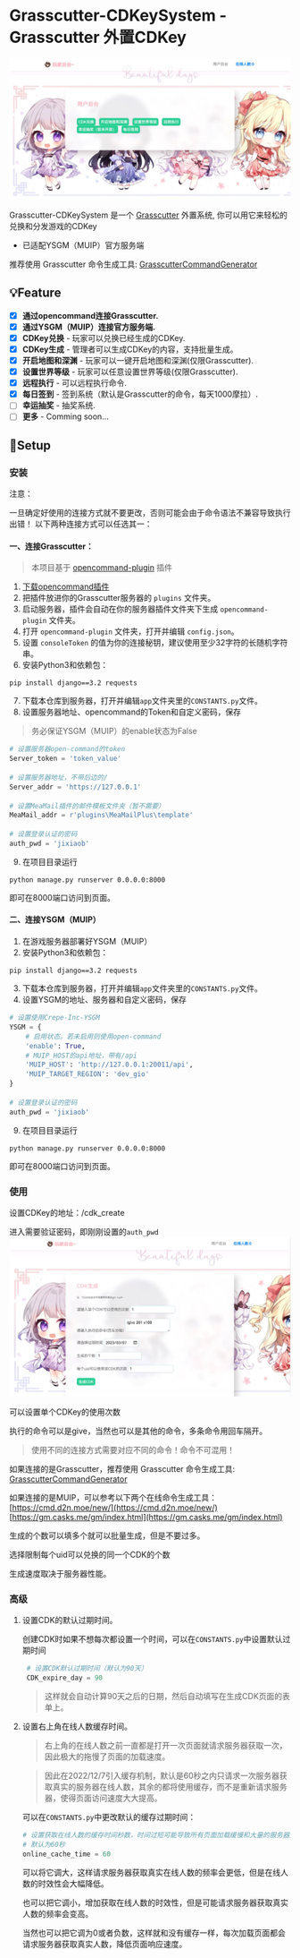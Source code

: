 
# Grasscutter-CDKeySystem - Grasscutter 外置CDKey

![主界面](image/ScreenShot1.JPG)

Grasscutter-CDKeySystem 是一个 [Grasscutter](https://github.com/Grasscutters/Grasscutter) 外置系统, 你可以用它来轻松的兑换和分发游戏的CDKey

* 已适配YSGM（MUIP）官方服务端

推荐使用 Grasscutter 命令生成工具:
[GrasscutterCommandGenerator](https://github.com/jie65535/GrasscutterCommandGenerator)

## 💡Feature

- [x] **通过opencommand连接Grasscutter.**
- [x] **通过YSGM（MUIP）连接官方服务端.**
- [x] **CDKey兑换**  - 玩家可以兑换已经生成的CDKey.
- [x] **CDKey生成**  - 管理者可以生成CDKey的内容，支持批量生成。
- [X] **开启地图和深渊**  - 玩家可以一键开启地图和深渊(仅限Grasscutter).
- [X] **设置世界等级**  - 玩家可以任意设置世界等级(仅限Grasscutter).
- [x] **远程执行**  - 可以远程执行命令.
- [x] **每日签到**  - 签到系统（默认是Grasscutter的命令，每天1000摩拉）.
- [ ] **幸运抽奖**  - 抽奖系统.
- [ ] **更多**  - Comming soon...

## 🍗Setup
### 安装
注意：

一旦确定好使用的连接方式就不要更改，否则可能会由于命令语法不兼容导致执行出错！
以下两种连接方式可以任选其一：
#### 一、连接Grasscutter：
 >本项目基于 [opencommand-plugin](https://github.com/jie65535/gc-opencommand-plugin) 插件
 
1. [下载opencommand插件](https://github.com/jie65535/gc-opencommand-plugin/releases)
2. 把插件放进你的Grasscutter服务器的 `plugins` 文件夹。
3. 启动服务器，插件会自动在你的服务器插件文件夹下生成 `opencommand-plugin` 文件夹。
4. 打开 `opencommand-plugin` 文件夹，打开并编辑 `config.json`。
5. 设置 `consoleToken` 的值为你的连接秘钥，建议使用至少32字符的长随机字符串。
6. 安装Python3和依赖包：
```shell
pip install django==3.2 requests
```
7. 下载本仓库到服务器，打开并编辑`app`文件夹里的`CONSTANTS.py`文件。
8. 设置服务器地址、opencommand的Token和自定义密码，保存
>务必保证YSGM（MUIP）的enable状态为False
```python
# 设置服务器open-command的token
Server_token = 'token_value'

# 设置服务器地址，不带后边的/
Server_addr = 'https://127.0.0.1'

# 设置MeaMail插件的邮件模板文件夹（暂不需要）
MeaMail_addr = r'plugins\MeaMailPlus\template'

# 设置登录认证的密码
auth_pwd = 'jixiaob'
```
9. 在项目目录运行
```shell
python manage.py runserver 0.0.0.0:8000
```
即可在8000端口访问到页面。

#### 二、连接YSGM（MUIP）

1. 在游戏服务器部署好YSGM（MUIP）
2. 安装Python3和依赖包：
```shell
pip install django==3.2 requests
```
3. 下载本仓库到服务器，打开并编辑`app`文件夹里的`CONSTANTS.py`文件。
4. 设置YSGM的地址、服务器和自定义密码，保存
```python
# 设置使用Crepe-Inc-YSGM
YSGM = {
    # 启用状态。若未启用则使用open-command
    'enable': True,
    # MUIP_HOST的api地址，带有/api
    'MUIP_HOST': 'http://127.0.0.1:20011/api',
    'MUIP_TARGET_REGION': 'dev_gio'
}

# 设置登录认证的密码
auth_pwd = 'jixiaob'
```
9. 在项目目录运行
```shell
python manage.py runserver 0.0.0.0:8000
```
即可在8000端口访问到页面。

### 使用
设置CDKey的地址：/cdk_create

进入需要验证密码，即刚刚设置的`auth_pwd`
![创建CDK](image/ScreenShot2.JPG)

可以设置单个CDKey的使用次数

执行的命令可以是give，当然也可以是其他的命令，多条命令用回车隔开。

>使用不同的连接方式需要对应不同的命令！命令不可混用！

如果连接的是Grasscutter，推荐使用 Grasscutter 命令生成工具:
[GrasscutterCommandGenerator](https://github.com/jie65535/GrasscutterCommandGenerator)

如果连接的是MUIP，可以参考以下两个在线命令生成工具：
[https://cmd.d2n.moe/new/](https://cmd.d2n.moe/new/)
[https://gm.casks.me/gm/index.html](https://gm.casks.me/gm/index.html)


生成的个数可以填多个就可以批量生成，但是不要过多。

选择限制每个uid可以兑换的同一个CDK的个数

生成速度取决于服务器性能。


### 高级

1. 设置CDK的默认过期时间。

    创建CDK时如果不想每次都设置一个时间，可以在`CONSTANTS.py`中设置默认过期时间
   ```python
    # 设置CDK默认过期时间（默认为90天）
    CDK_expire_day = 90
    ```
    >这样就会自动计算90天之后的日期，然后自动填写在生成CDK页面的表单上。
2. 设置右上角在线人数缓存时间。
    >右上角的在线人数之前一直都是打开一次页面就请求服务器获取一次，因此极大的拖慢了页面的加载速度。

   >因此在2022/12/7引入缓存机制，默认是60秒之内只请求一次服务器获取真实的服务器在线人数，其余的都将使用缓存，而不是重新请求服务器，使得页面访问速度大大提高。
   
   可以在`CONSTANTS.py`中更改默认的缓存过期时间：
    ```python
    # 设置获取在线人数的缓存时间秒数，时间过短可能导致所有页面加载缓慢和大量的服务器查询人数请求
    # 默认为60秒
    online_cache_time = 60
    ```
   可以将它调大，这样请求服务器获取真实在线人数的频率会更低，但是在线人数的时效性会大幅降低。
   
    也可以把它调小，增加获取在线人数的时效性，但是可能请求服务器获取真实人数的频率会变高。

    当然也可以把它调为0或者负数，这样就和没有缓存一样，每次加载页面都会请求服务器获取真实人数，降低页面响应速度。
